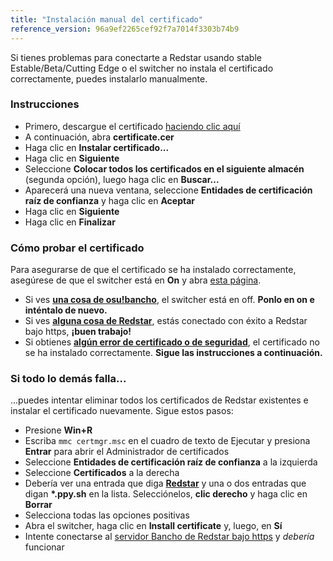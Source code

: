 ```yaml
---
title: "Instalación manual del certificado"
reference_version: 96a9ef2265cef92f7a7014f3303b74b9
---
```

Si tienes problemas para conectarte a Redstar usando stable Estable/Beta/Cutting Edge o el switcher no instala el certificado correctamente, puedes instalarlo manualmente.

### Instrucciones
- Primero, descargue el certificado [haciendo clic aquí](https://redstar.moe/rootca.crt)
- A continuación, abra **certificate.cer**
- Haga clic en **Instalar certificado...**
- Haga clic en **Siguiente**
- Seleccione **Colocar todos los certificados en el siguiente almacén** (segunda opción), luego haga clic en **Buscar...**
- Aparecerá una nueva ventana, seleccione **Entidades de certificación raíz de confianza** y haga clic en **Aceptar**
- Haga clic en **Siguiente**
- Haga clic en **Finalizar**

### Cómo probar el certificado
Para asegurarse de que el certificado se ha instalado correctamente, asegúrese de que el switcher está en **On** y abra [esta página](https://c.ppy.sh).

- Si ves **[una cosa de osu!bancho](http://y.zxq.co/ubfzty.png)**, el switcher está en off. **Ponlo en on e inténtalo de nuevo.**
- Si ves **[alguna cosa de Redstar](http://y.zxq.co/zphobw.png)**, estás conectado con éxito a Redstar bajo https, **¡buen trabajo!**
- Si obtienes **[algún error de certificado o de seguridad](http://y.zxq.co/reaueu.png)**, el certificado no se ha instalado correctamente. **Sigue las instrucciones a continuación.**

### Si todo lo demás falla...
...puedes intentar eliminar todos los certificados de Redstar existentes e instalar el certificado nuevamente. Sigue estos pasos:

- Presione **Win+R**
- Escriba `mmc certmgr.msc` en el cuadro de texto de Ejecutar y presiona **Entrar** para abrir el Administrador de certificados
- Seleccione **Entidades de certificación raíz de confianza** a la izquierda
- Seleccione **Certificados** a la derecha
- Debería ver una entrada que diga **[Redstar](http://y.zxq.co/bbyxev.png)** y una o dos entradas que digan **\*.ppy.sh** en la lista. Selecciónelos, **clic derecho** y haga clic en **Borrar**
- Selecciona todas las opciones positivas
- Abra el switcher, haga clic en **Install certificate** y, luego, en **Sí**
- Intente conectarse al [servidor Bancho de Redstar bajo https](https://c.ppy.sh/) y _debería_ funcionar